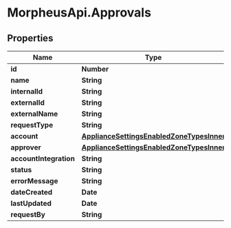 # MorpheusApi.Approvals

## Properties

Name | Type | Description | Notes
------------ | ------------- | ------------- | -------------
**id** | **Number** |  | [optional] 
**name** | **String** |  | [optional] 
**internalId** | **String** |  | [optional] 
**externalId** | **String** |  | [optional] 
**externalName** | **String** |  | [optional] 
**requestType** | **String** |  | [optional] 
**account** | [**ApplianceSettingsEnabledZoneTypesInner**](ApplianceSettingsEnabledZoneTypesInner.md) |  | [optional] 
**approver** | [**ApplianceSettingsEnabledZoneTypesInner**](ApplianceSettingsEnabledZoneTypesInner.md) |  | [optional] 
**accountIntegration** | **String** |  | [optional] 
**status** | **String** |  | [optional] 
**errorMessage** | **String** |  | [optional] 
**dateCreated** | **Date** |  | [optional] 
**lastUpdated** | **Date** |  | [optional] 
**requestBy** | **String** |  | [optional] 


